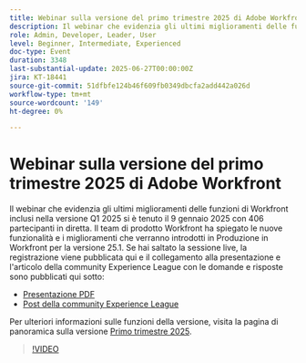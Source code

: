 ```yaml
---
title: Webinar sulla versione del primo trimestre 2025 di Adobe Workfront
description: Il webinar che evidenzia gli ultimi miglioramenti delle funzioni di Workfront inclusi nella versione Q1 2025 si è tenuto il 9 gennaio 2025 con 406 partecipanti in diretta. Il team di prodotto Workfront ha spiegato le nuove funzionalità e i miglioramenti che verranno introdotti in Produzione in Workfront per la versione 25.1.
role: Admin, Developer, Leader, User
level: Beginner, Intermediate, Experienced
doc-type: Event
duration: 3348
last-substantial-update: 2025-06-27T00:00:00Z
jira: KT-18441
source-git-commit: 51dfbfe124b46f609fb0349dbcfa2add442a026d
workflow-type: tm+mt
source-wordcount: '149'
ht-degree: 0%

---
```



# Webinar sulla versione del primo trimestre 2025 di Adobe Workfront

Il webinar che evidenzia gli ultimi miglioramenti delle funzioni di Workfront inclusi nella versione Q1 2025 si è tenuto il 9 gennaio 2025 con 406 partecipanti in diretta. Il team di prodotto Workfront ha spiegato le nuove funzionalità e i miglioramenti che verranno introdotti in Produzione in Workfront per la versione 25.1. Se hai saltato la sessione live, la registrazione viene pubblicata qui e il collegamento alla presentazione e l&#39;articolo della community Experience League con le domande e risposte sono pubblicati qui sotto:

* [Presentazione PDF](https://cdn.experience.workfront.com/Training/Guides/Customer+Success+at+Scale/010925+-+25.1+First+Quarter+2025+Release+Webinar.pdf)
* [Post della community Experience League](https://experienceleaguecommunities.adobe.com/t5/workfront-discussions/event-follow-up-adobe-workfront-first-quarter-2025-release/td-p/729761)

Per ulteriori informazioni sulle funzioni della versione, visita la pagina di panoramica sulla versione [Primo trimestre 2025](https://experienceleague.adobe.com/it/docs/workfront/using/product-announcements/product-releases/release-25-q1/25-q1-release-overview#report-and-dashboard-enhancements).

>[!VIDEO](https://video.tv.adobe.com/v/3464380/?learn=on&enablevpops)
